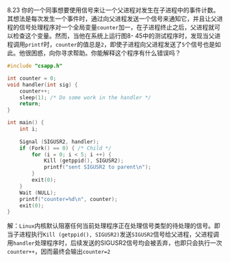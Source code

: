 8.23 你的一个同事想要使用信号来让一个父进程对发生在子进程中的事件计数。其想法是每次发生一个事件时，通过向父进程发送一个信号来通知它，并且让父进程的信号处理程序对一个全局变量`counter`加一，在子进程终止之后，父进程就可以检查这个变量。然而，当他在系统上运行图8-
45中的测试程序时，发现当父进程调用`printf`时，`counter`的值总是`2`，即使子进程向父进程发送了`5`个信号也是如此。他很困惑，向你寻求帮助。你能解释这个程序有什么错误吗？

```c
#include "csapp.h"

int counter = 0;
void handler(int sig) {
    counter++;
    sleep(1); /* Do some work in the handler */
    return;
}

int main() {
    int i;
    
    Signal (SIGUSR2, handler);
    if (Fork() == 0) { /* Child */
        for (i = 0; i < 5; i ++) {
            Kill (getppid(), SIGUSR2);
            printf("sent SIGUSR2 to parent\n");
        }
        exit(0);
    }
    Wait (NULL);
    printf("counter=%d\n", counter);
    exit(0);
}
```
解：`Linux`内核默认阻塞任何当前处理程序正在处理信号类型的待处理的信号。即当子进程执行`Kill (getppid(), SIGUSR2)`发送`SIGUSR2`信号给父进程，父进程调用`handler`处理程序时，后续发送的SIGUSR2信号均会被丢弃，也即只会执行一次`counter++`，因而最终会输出`counter=2`